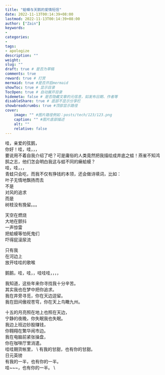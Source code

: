 ```yaml
---
title: "蛤蟆与天鹅的爱情短信"
date: 2022-11-13T00:14:39+08:00
lastmod: 2022-11-13T00:14:39+08:00
author: ["Zain"]
keywords: 
- 
categories: 
- 
tags: 
- apologize
description: ""
weight:
slug: ""
draft: true # 是否为草稿
comments: true
reward: true # 打赏
mermaid: true #是否开启mermaid
showToc: true # 显示目录
TocOpen: true # 自动展开目录
hidemeta: false # 是否隐藏文章的元信息，如发布日期、作者等
disableShare: true # 底部不显示分享栏
showbreadcrumbs: true #顶部显示路径
cover:
    image: "" #图片路径例如：posts/tech/123/123.png
    caption: "" #图片底部描述
    alt: ""
    relative: false
---
```




哇，亲爱的弦鹅，     \
你好！哇，哇，，，        \
要说用不着自我介绍了吧？可是庸俗的人类竟然把我描绘成井底之蛙！燕雀不知鸿鹄之志，他们怎会明白我这与蛙不同的癞蛤蟆？   \
哇，哇，，，       \
青蛙只会吃，而我不仅有挣钱的本领，还会做诗填词，比如：    \
叶子无情地飘扬而去  \
不是    \
对风的追求   \
而是        \
树枝没有挽留。。。   

天空在燃烧    \
大地在颤抖    \
一声惊雷        \
把蛤蟆等怕死鬼们     \
吓得屁滚尿流      

只有我             \
在河边上          \
放开哇哇的歌喉       

鹅鹅，哇，哇，，哇哇哇，，，，      

我知道，这些年来你寻找我十分辛苦。     \
其实我也在梦中把你追求。         \
我在井旁寻觅，你在天边逗留。         \
我在田间傲视苍穹，你在天上鸟瞰九州。     

十五的月亮照在地上也照在天边，       \
宁静的夜晚，你失眠我也失眠。     \
我边上班边钞股赚钱，          \
你翱翔在繁华闹市边。         \
我在电脑前紧张操盘，          \
你在咖啡厅里消遣。         \
哇哇期货帐里，            \ 
有我的甘甜，也有你的甘甜。      \
日元英镑                   \
有我的一半，也有你的一半。       \
哇~~~，也有你的一半。       \



